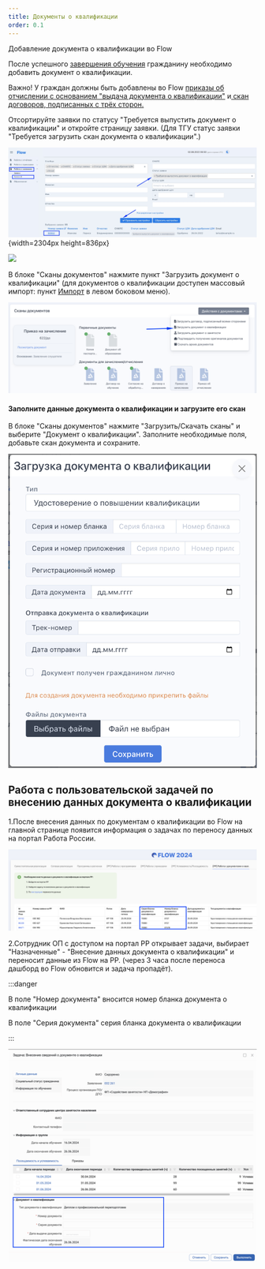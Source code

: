 ```yaml
---
title: Документы о квалификации
order: 0.1
---
```


Добавление документа о квалификации во Flow

После успешного [завершения обучения](https://gramax.smile-tech.study/helpOdin/instrukcii-po-rabote/dlya-administratorov/zavershenie-obucheniya-programm-sodeistviya-zanyatosti) гражданину необходимо добавить документ о квалификации.

Важно! У граждан должны быть добавлены во  Flow [приказы об отчислении с основанием "выдача документа о квалификации"](./../README/_index) и[ скан договоров, подписанных с трёх сторон.](./../../zayavki/dogovor-podpisannyi-vsemi-storonami)

Отсортируйте заявки по статусу "Требуется выпустить документ о квалификации" и откройте страницу заявки. (Для ТГУ статус заявки "Требуется загрузить скан документа о квалификации".)

![](./README-2.jpeg){width=2304px height=836px}

![](https://files.gitbook.com/v0/b/gitbook-x-prod.appspot.com/o/spaces/6FvCNXbpLxAd1ruRiugy/uploads/x8IbvfZwxs1bRqqm80R1/image.png?alt=media&token=bb7803c4-6884-476d-a95b-37ba0e78dcd6)

В блоке "Сканы документов" нажмите пункт "Загрузить документ о квалификации" (для документов о квалификации доступен массовый импорт: пункт [Импорт](./massovyi-import) в левом боковом меню).

![](<./image (24).png>)

#### Заполните данные документа о квалификации и загрузите его скан

В блоке "Сканы документов" нажмите "Загрузить/Скачать сканы" и выберите "Документ о квалификации". Заполните необходимые поля, добавьте скан документа и сохраните.

![](<./image (25).png>)

## Работа с пользовательской задачей по внесению данных документа о квалификации

1\.После внесения данных по документам о квалификации во Flow на главной странице появится информация о задачах по переносу данных на портал Работа России.

![](<./image (182).png>)

2\.Сотрудник ОП с доступом на портал РР открывает задачи, выбирает "Назначенные" - "Внесение данных документа о квалификации" и переносит данные из Flow на РР. (через 3 часа после переноса дашборд во Flow обновится и задача пропадёт).

:::danger 

В поле "Номер документа" вносится номер бланка документа о квалификации

В поле "Серия документа" серия бланка документа о квалификации

:::

![](<./image (22).png>)